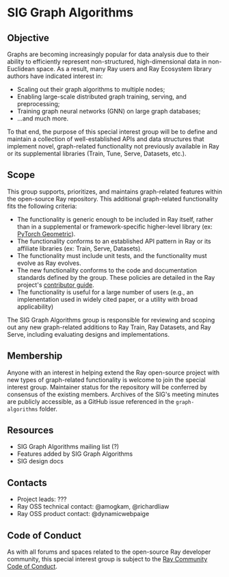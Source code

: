 # SIG Graph Algorithms

## Objective

Graphs are becoming increasingly popular for data analysis due to their ability to efficiently represent non-structured, high-dimensional data in non-Euclidean space. As a result, many Ray users and Ray Ecosystem library authors have indicated interest in: 

* Scaling out their graph algorithms to multiple nodes;
* Enabling large-scale distributed graph training, serving, and preprocessing; 
* Training graph neural networks (GNN) on large graph databases;
* ...and much more.

To that end, the purpose of this special interest group will be to define and maintain a collection of well-established APIs and data structures that implement novel, graph-related functionality not previously available in Ray or its supplemental libraries (Train, Tune, Serve, Datasets, etc.).

## Scope

This group supports, prioritizes, and maintains graph-related features within the open-source Ray repository. This additional graph-related functionality fits the following criteria:

* The functionality is generic enough to be included in Ray itself, rather than in a supplemental or framework-specific higher-level library (ex: [PyTorch Geometric](https://pytorch-geometric.readthedocs.io/en/latest/)).
* The functionality conforms to an established API pattern in Ray or its affiliate libraries (ex: Train, Serve, Datasets).
* The functionality must include unit tests, and the functionality must evolve as Ray evolves.
* The new functionality conforms to the code and documentation standards defined by the group. These policies are detailed in the Ray project's [contributor guide]().
* The functionality is useful for a large number of users (e.g., an implenentation used in widely cited paper, or a utility with broad applicability)

The SIG Graph Algorithms group is responsible for reviewing and scoping out any new graph-related additions to Ray Train, Ray Datasets, and Ray Serve, including evaluating designs and implementations.

## Membership

Anyone with an interest in helping extend the Ray open-source project with new types of graph-related functionality is welcome to join the special interest group. Maintainer status for the repository will be conferred by consensus of the existing members. Archives of the SIG's meeting minutes are publicly accessible, as a GitHub issue referenced in the `graph-algorithms` folder.

## Resources

* SIG Graph Algorithms mailing list (?)
* Features added by SIG Graph Algorithms
* SIG design docs 

## Contacts

* Project leads: ???
* Ray OSS technical contact: @amogkam, @richardliaw
* Ray OSS product contact: @dynamicwebpaige

## Code of Conduct

As with all forums and spaces related to the open-source Ray developer community, this special interest group is subject to the [Ray Community Code of Conduct](https://github.com/ray-project/community/blob/main/CODE_OF_CONDUCT.md).
